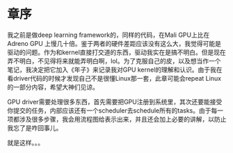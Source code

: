 # 章序

我之前是做deep learning framework的，同样的代码，在Mali GPU上比在Adreno GPU 上慢几十倍。鉴于两者的硬件差距应该没有这么大，我觉得可能是驱动的问题。作为和kernel直接打交道的东西，驱动我实在是搞不明白。但是现在弄不明白，不见得将来就能弄明白啊，lol。为了克服自己的皮，以及想当作一个笔记，我决定把它加入《年子》来记录我对GPU kernel的理解和认识。由于我在看driver代码的时候才发现自己不是很懂Linux那一套，此章可能会repeat Linux的一部分内容，希望大神们见谅。

GPU driver需要处理很多东西，首先需要把GPU注册到系统里，其次还要能接受你提交的任务，内部应该还有一个scheduler去schedule所有的tasks。由于每一项都涉及很多步骤，我会用流程图给表示出来，并且还会加上必要的讲解，以防止我忘了是咋回事儿。

就是这样。。。





